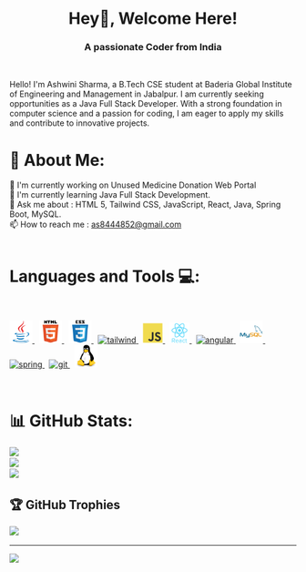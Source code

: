 <h1 align="center">Hey👋, Welcome Here!</h1>
<h3 align="center">A passionate Coder from India</h3>
<br/>
<p>Hello! I'm Ashwini Sharma, a B.Tech CSE student at Baderia Global Institute of Engineering and Management in Jabalpur. I am currently seeking opportunities as a Java Full Stack Developer. With a strong foundation in computer science and a passion for coding, I am eager to apply my skills and contribute to innovative projects. </p> 

# 💫 About Me:
🔭 I'm currently working on Unused Medicine Donation Web Portal<br>🌱 I'm currently learning Java Full Stack Development.<br>💭 Ask me about : HTML 5, Tailwind CSS, JavaScript, React, Java, Spring Boot, MySQL.<br>📫 How to reach me : as8444852@gmail.com
<br>
<br>
<h1 align="left">Languages and Tools 💻:</h1><br>
<p align="left"> <span><a href="https://www.java.com" target="_blank" rel="noreferrer"> <img src="https://raw.githubusercontent.com/devicons/devicon/master/icons/java/java-original.svg" alt="java" width="40" height="40"/> </a> &nbsp; <a href="https://www.w3.org/html/" target="_blank" rel="noreferrer"> <img src="https://raw.githubusercontent.com/devicons/devicon/master/icons/html5/html5-original-wordmark.svg" alt="html5" width="40" height="40"/> </a> &nbsp; <a href="https://www.w3schools.com/css/" target="_blank" rel="noreferrer"> <img src="https://raw.githubusercontent.com/devicons/devicon/master/icons/css3/css3-original-wordmark.svg" alt="css3" width="40" height="40"/> </a> &nbsp; <a href="https://tailwindcss.com/" target="_blank" rel="noreferrer"> <img src="https://www.vectorlogo.zone/logos/tailwindcss/tailwindcss-icon.svg" alt="tailwind" width="40" height="40"/> </a> &nbsp; <a href="https://developer.mozilla.org/en-US/docs/Web/JavaScript" target="_blank" rel="noreferrer"> <img src="https://raw.githubusercontent.com/devicons/devicon/master/icons/javascript/javascript-original.svg" alt="javascript" width="35" height="35"/> </a> &nbsp; <a href="https://reactjs.org/" target="_blank" rel="noreferrer"> <img src="https://raw.githubusercontent.com/devicons/devicon/master/icons/react/react-original-wordmark.svg" alt="react" width="35"  height="35"/> </a> &nbsp; <a href="https://angular.io" target="_blank" rel="noreferrer"> <img src="https://angular.io/assets/images/logos/angular/angular.svg" alt="angular" width="40" height="40"/> </a> &nbsp; <a href="https://www.mysql.com/" target="_blank" rel="noreferrer"> <img src="https://raw.githubusercontent.com/devicons/devicon/master/icons/mysql/mysql-original-wordmark.svg" alt="mysql" width="40" height="40"/> </a> &nbsp; <a href="https://spring.io/" target="_blank" rel="noreferrer"> <img src="https://www.vectorlogo.zone/logos/springio/springio-icon.svg" alt="spring" width="35" height="35"/> </a> &nbsp; <a href="https://git-scm.com/" target="_blank" rel="noreferrer"> <img src="https://www.vectorlogo.zone/logos/git-scm/git-scm-icon.svg" alt="git" width="35" height="35"/> </a>  &nbsp;  <a href="https://www.linux.org/" target="_blank" rel="noreferrer"> <img src="https://raw.githubusercontent.com/devicons/devicon/master/icons/linux/linux-original.svg" alt="linux" width="40" height="40"/></a> &nbsp; </span></p><br>

# 📊 GitHub Stats:
![](https://github-readme-stats.vercel.app/api?username=ashwinisharma-17&theme=dark&hide_border=false&include_all_commits=false&count_private=false)<br/>
![](https://github-readme-streak-stats.herokuapp.com/?user=ashwinisharma-17&theme=dark&hide_border=false)<br/>
![](https://github-readme-stats.vercel.app/api/top-langs/?username=ashwinisharma-17&theme=dark&hide_border=false&include_all_commits=false&count_private=false&layout=compact)

## 🏆 GitHub Trophies
![](https://github-profile-trophy.vercel.app/?username=ashwinisharma-17&theme=gruvbox&no-frame=false&no-bg=true&margin-w=4)

---
[![](https://visitcount.itsvg.in/api?id=ashwinisharma-17&icon=1&color=0)](https://visitcount.itsvg.in)

<!-- Proudly created with GPRM ( https://gprm.itsvg.in ) -->

